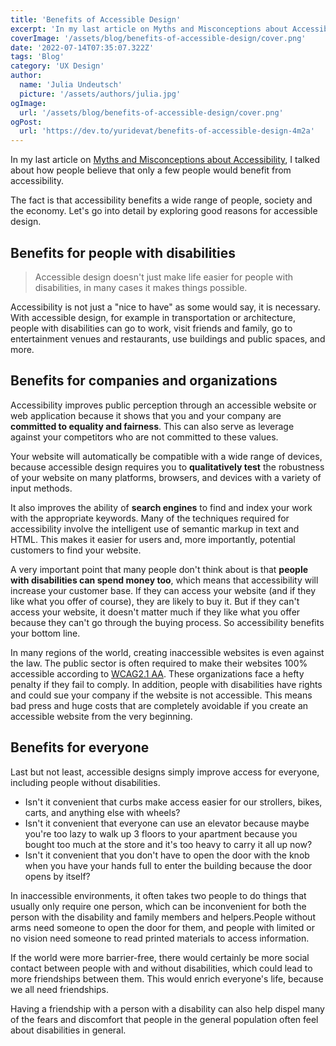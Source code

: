 ```yaml
---
title: 'Benefits of Accessible Design'
excerpt: 'In my last article on Myths and Misconceptions about Accessibility, I talked about how people believe that only a few people would benefit from accessibility. The fact is that accessibility benefits a wide range of people, society and the economy...'
coverImage: '/assets/blog/benefits-of-accessible-design/cover.png'
date: '2022-07-14T07:35:07.322Z'
tags: 'Blog'
category: 'UX Design'
author:
  name: 'Julia Undeutsch'
  picture: '/assets/authors/julia.jpg'
ogImage:
  url: '/assets/blog/benefits-of-accessible-design/cover.png'
ogPost:
  url: 'https://dev.to/yuridevat/benefits-of-accessible-design-4m2a'
---
```


In my last article on [Myths and Misconceptions about Accessibility](https://www-accessibilityfirst.at/posts/myths-and-misconceptions-about-accessibility), I talked about how people believe that only a few people would benefit from accessibility.

The fact is that accessibility benefits a wide range of people, society and the economy. Let's go into detail by exploring good reasons for accessible design.

## Benefits for people with disabilities

> Accessible design doesn't just make life easier for people with disabilities, in many cases it makes things possible.

Accessibility is not just a "nice to have" as some would say, it is necessary. With accessible design, for example in transportation or architecture, people with disabilities can go to work, visit friends and family, go to entertainment venues and restaurants, use buildings and public spaces, and more.

## Benefits for companies and organizations

Accessibility improves public perception through an accessible website or web application because it shows that you and your company are **committed to equality and fairness**. This can also serve as leverage against your competitors who are not committed to these values.

Your website will automatically be compatible with a wide range of devices, because accessible design requires you to **qualitatively test** the robustness of your website on many platforms, browsers, and devices with a variety of input methods.

It also improves the ability of **search engines** to find and index your work with the appropriate keywords. Many of the techniques required for accessibility involve the intelligent use of semantic markup in text and HTML. This makes it easier for users and, more importantly, potential customers to find your website.

A very important point that many people don't think about is that **people with disabilities can spend money too**, which means that accessibility will increase your customer base. 
If they can access your website (and if they like what you offer of course), they are likely to buy it. But if they can't access your website, it doesn't matter much if they like what you offer because they can't go through the buying process. So accessibility benefits your bottom line.

In many regions of the world, creating inaccessible websites is even against the law. The public sector is often required to make their websites 100% accessible according to [WCAG2.1 AA](https://www.w3.org/WAI/standards-guidelines/wcag/glance/). These organizations face a hefty penalty if they fail to comply.
In addition, people with disabilities have rights and could sue your company if the website is not accessible. This means bad press and huge costs that are completely avoidable if you create an accessible website from the very beginning.

## Benefits for everyone

Last but not least, accessible designs simply improve access for everyone, including people without disabilities.

- Isn't it convenient that curbs make access easier for our strollers, bikes, carts, and anything else with wheels?
- Isn't it convenient that everyone can use an elevator because maybe you're too lazy to walk up 3 floors to your apartment because you bought too much at the store and it's too heavy to carry it all up now?
- Isn't it convenient that you don't have to open the door with the knob when you have your hands full to enter the building because the door opens by itself?

In inaccessible environments, it often takes two people to do things that usually only require one person, which can be inconvenient for both the person with the disability and family members and helpers.People without arms need someone to open the door for them, and people with limited or no vision need someone to read printed materials to access information.

If the world were more barrier-free, there would certainly be more social contact between people with and without disabilities, which could lead to more friendships between them. This would enrich everyone's life, because we all need friendships.

Having a friendship with a person with a disability can also help dispel many of the fears and discomfort that people in the general population often feel about disabilities in general.